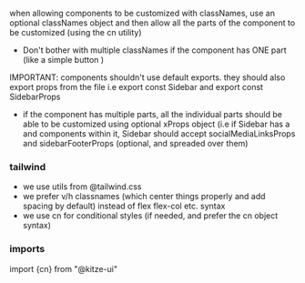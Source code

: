 when allowing components to be customized with classNames, use an optional classNames object and then allow all the parts of the component to be customized (using the cn utility)

- Don't bother with multiple classNames if the component has ONE part (like a simple button )

IMPORTANT: components shouldn't use default exports.
they should also export props from the file i.e export const Sidebar and export const SidebarProps

- if the component has multiple parts, all the individual parts should be able to be customized using optional xProps object (i.e if Sidebar has a <SocialMediaLinks/> and <SidebarFooter/> components within it, Sidebar should accept socialMediaLinksProps and sidebarFooterProps (optional, and spreaded over them)

### tailwind

- we use utils from @tailwind.css
- we prefer v/h classnames (which center things properly and add spacing by default) instead of flex flex-col etc. syntax
- we use cn for conditional styles (if needed, and prefer the cn object syntax)

### imports

import {cn} from "@kitze-ui"

